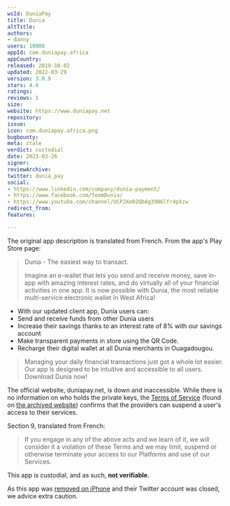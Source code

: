```yaml
---
wsId: DuniaPay
title: Dunia
altTitle: 
authors:
- danny
users: 10000
appId: com.duniapay.africa
appCountry: 
released: 2019-10-02
updated: 2022-03-29
version: 3.0.9
stars: 4.6
ratings: 
reviews: 1
size: 
website: https://www.duniapay.net
repository: 
issue: 
icon: com.duniapay.africa.png
bugbounty: 
meta: stale
verdict: custodial
date: 2023-03-26
signer: 
reviewArchive: 
twitter: dunia_pay
social:
- https://www.linkedin.com/company/dunia-payment/
- https://www.facebook.com/TeamDunia/
- https://www.youtube.com/channel/UCPJXe02QbAg3906lfr4pXzw
redirect_from: 
features: 

---
```


The original app description is translated from French. From the app's Play Store page:

> Dunia - The easiest way to transact.
>
> Imagine an e-wallet that lets you send and receive money, save in-app with amazing interest rates, and do virtually all of your financial activities in one app. It is now possible with Dunia, the most reliable multi-service electronic wallet in West Africa!
>
- With our updated client app, Dunia users can:
- Send and receive funds from other Dunia users
- Increase their savings thanks to an interest rate of 8% with our savings account
- Make transparent payments in store using the QR Code.
- Recharge their digital wallet at all Dunia merchants in Ouagadougou.
>
> Managing your daily financial transactions just got a whole lot easier. Our app is designed to be intuitive and accessible to all users. Download Dunia now!

The official website, duniapay.net, is down and inaccessible. While there is no information on who holds the private keys, the [Terms of Service](https://sites.google.com/duniapay.net/duniapay-conditiondutilisation/accueil) (found on [the archived website](https://web.archive.org/web/20210730185509/https://www.duniapay.net/)) confirms that the providers can suspend a user's access to their services.

Section 9, translated from French:

> If you engage in any of the above acts and we learn of it, we will consider it a violation of these Terms and we may limit, suspend or otherwise terminate your access to our Platforms and use of our Services.

This app is custodial, and as such, **not verifiable.**

As this app was [removed on iPhone](https://apps.apple.com/in/app/duniapay/id1474570971) and their Twitter account was closed, we advice extra caution.